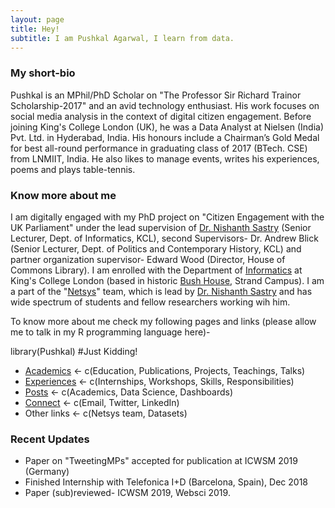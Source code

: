 ```yaml
---
layout: page
title: Hey!
subtitle: I am Pushkal Agarwal, I learn from data.
---
```


### My short-bio
Pushkal is an MPhil/PhD Scholar on "The Professor Sir Richard Trainor Scholarship-2017" and an avid technology enthusiast. His work focuses on social media analysis in the context of digital citizen engagement. Before joining King's College London (UK), he was a Data Analyst at Nielsen (India) Pvt. Ltd. in Hyderabad, India. His honours include a Chairman’s Gold Medal for best all-round performance in graduating class of 2017 (BTech. CSE) from LNMIIT, India. He also likes to manage events, writes his experiences, poems and plays table-tennis.

### Know more about me
I am digitally engaged with my PhD project on "Citizen Engagement with the UK Parliament" under the lead supervision of [Dr. Nishanth Sastry](https://nms.kcl.ac.uk/nishanth.sastry/) (Senior Lecturer, Dept. of Informatics, KCL), second Supervisors- Dr. Andrew Blick (Senior Lecturer, Dept. of Politics and Contemporary History, KCL) and partner organization supervisor- Edward Wood (Director, House of Commons Library).
I am enrolled with the Department of [Informatics](https://www.kcl.ac.uk/nms/depts/informatics/index) at King's College London (based in historic [Bush House](https://www.kcl.ac.uk/visit/location?id=093a1c0e-70e9-4ab4-ba92-49e8ec4f2dac), Strand Campus). I am a part of the "[Netsys](https://nms.kcl.ac.uk/netsys/)" team, which is lead by [Dr. Nishanth Sastry](https://nms.kcl.ac.uk/nishanth.sastry/) and has wide spectrum of students and fellow researchers working wih him.  

To know more about me check my following pages and links (please allow me to talk in my R programming language here)-

library(Pushkal) #Just Kidding!
- [Academics](/academics.md)    <- c(Education, Publications, Projects, Teachings, Talks)
- [Experiences](/experience.md) <- c(Internships, Workshops, Skills, Responsibilities)
- [Posts](posts)                <- c(Academics, Data Science, Dashboards)
- [Connect](connect)            <- c(Email, Twitter, LinkedIn)
- Other links                   <- c(Netsys team, Datasets)

### Recent Updates
- Paper on "TweetingMPs" accepted for publication at ICWSM 2019 (Germany)  
- Finished Internship with Telefonica I+D (Barcelona, Spain), Dec 2018
- Paper (sub)reviewed- ICWSM 2019, Websci 2019.
